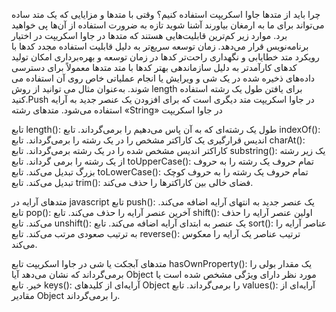 چرا باید از متدها جاوا اسکریپت استفاده کنیم؟
وقتی با متد‌ها و مزایایی که یک متد ساده می‌تواند برای ما به ارمغان بیاورند آشنا شوید تازه به ضرورت استفاده از آن‌ها پی خواهید برد.  موارد زیر کم‌ترین قابلیت‌هایی هستند که متد‌ها در جاوا اسکریپت در اختیار برنامه‌نویس قرار می‌دهد.
زمان توسعه سریع‌تر به دلیل قابلیت استفاده مجدد کدها با رویکرد متد
خطایابی و نگهداری راحت‌تر کدها در زمان توسعه و بهره‌برداری
امکان تولید کدهای کارآمدتر به دلیل سازماندهی بهتر کدها با متد
متد‌ها معمولاً برای دسترسی داده‌های ذخیره شده در یک شی و ویرایش یا انجام عملیاتی خاص روی آن استفاده می شوند. به‌عنوان مثال می توانید از روش length برای یافتن طول یک رشته استفاده کنید.Push در جاوا اسکریپت متد دیگری است که برای افزودن یک عنصر جدید به آرایه استفاده می‌شود.
متدهای رشته «String» در جاوا اسکریپت

تابع length()‎: طول یک رشته‌ای که به آن پاس می‌دهیم را برمی‌گرداند.
تابع indexOf()‎: اندیس قرارگیری یک کاراکتر مشخص را در یک رشته را برمی‌گرداند.
تابع charAt()‎: کاراکتر اندیس مشخص شده را در یک رشته برمی‌گرداند.
تابع substring(‎): یک زیر رشته از یک رشته را برمی گرداند.
تابع toUpperCase()‎: تمام حروف یک رشته را به حروف بزرگ تبدیل می‌کند.
تابع toLowerCase()‎: تمام حروف یک رشته را به حروف کوچک تبدیل می‌کند.
تابع trim()‎: فضای خالی بین کاراکترها را حذف می‌کند.

متد‌های آرایه در javascript
تابع push()‎: یک عنصر جدید به انتهای آرایه اضافه می‌کند.
تابع pop()‎: آخرین عنصر آرایه را حذف می‌کند.
تابع shift()‎: اولین عنصر آرایه را حذف می‌کند.
تابع unshift()‎: یک عنصر به ابتدای آرایه اضافه می‌کند.
تابع sort()‎: عناصر آرایه را به ترتیب صعودی مرتب می‌کند.
تابع reverse()‎: ترتیب عناصر یک آرایه را معکوس می‌کند.

متد‌های آبجکت یا شی در جاوا اسکریپت
تابع hasOwnProperty()‎: یک مقدار بولی را برمی‌گرداند که نشان می‌دهد آیا Object مورد نظر دارای ویژگی مشخص شده است یا خیر.
تابع keys()‎: آرایه‌ای از کلیدهای Object را برمی‌گرداند.
تابع values()‎: آرایه‌ای از مقادیر Object را برمی‌گرداند.


